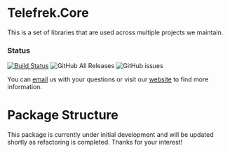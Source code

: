 # Telefrek.Core
This is a set of libraries that are used across multiple projects we maintain.

### Status

[![Build Status](https://travis-ci.org/telefrek/core.svg?branch=master)](https://travis-ci.org/telefrek/core)
![GitHub All Releases](https://img.shields.io/github/downloads/telefrek/core/total?style=plastic)
![GitHub issues](https://img.shields.io/github/issues/telefrek/core?style=plastic)

You can [email](mailto:dev@telefrek.com?subject=[GitHub]%20Telefrek.Core) us with your questions or visit our [website](http://www.telefrek.com) to find more information.

# Package Structure
This package is currently under initial development and will be updated shortly as refactoring is completed.  Thanks for your interest!
